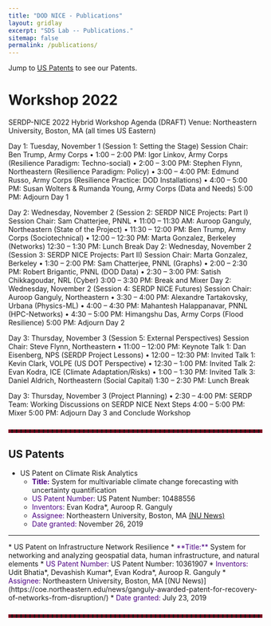```yaml
---
title: "DOD NICE - Publications"
layout: gridlay
excerpt: "SDS Lab -- Publications."
sitemap: false
permalink: /publications/
---
```


Jump to [US Patents](#us-patents) to see our Patents.

# Workshop 2022

SERDP-NICE 2022 Hybrid Workshop Agenda (DRAFT)
Venue: Northeastern University, Boston, MA (all times US Eastern)

Day 1: Tuesday, November 1 (Session 1: Setting the Stage)
Session Chair: Ben Trump, Army Corps
• 1:00 – 2:00 PM: Igor Linkov, Army Corps (Resilience Paradigm: Techno-social)
• 2:00 – 3:00 PM: Stephen Flynn, Northeastern (Resilience Paradigm: Policy)
• 3:00 – 4:00 PM: Edmund Russo, Army Corps (Resilience Practice: DOD Installations)
• 4:00 – 5:00 PM: Susan Wolters & Rumanda Young, Army Corps (Data and Needs)
5:00 PM: Adjourn Day 1

Day 2: Wednesday, November 2 (Session 2: SERDP NICE Projects: Part I)
Session Chair: Sam Chatterjee, PNNL
• 11:00 – 11:30 AM: Auroop Ganguly, Northeastern (State of the Project)
• 11:30 – 12:00 PM: Ben Trump, Army Corps (Sociotechnical)
• 12:00 – 12:30 PM: Marta Gonzalez, Berkeley (Networks)
12:30 – 1:30 PM: Lunch Break
Day 2: Wednesday, November 2 (Session 3: SERDP NICE Projects: Part II)
Session Chair: Marta Gonzalez, Berkeley
• 1:30 – 2:00 PM: Sam Chatterjee, PNNL (Graphs)
• 2:00 – 2:30 PM: Robert Brigantic, PNNL (DOD Data)
• 2:30 – 3:00 PM: Satish Chikkagoudar, NRL (Cyber)
3:00 – 3:30 PM: Break and Mixer
Day 2: Wednesday, November 2 (Session 4: SERDP NICE Futures)
Session Chair: Auroop Ganguly, Northeastern
• 3:30 – 4:00 PM: Alexandre Tartakovsky, Urbana (Physics-ML)
• 4:00 – 4:30 PM: Mahantesh Halappanavar, PNNL (HPC-Networks)
• 4:30 – 5:00 PM: Himangshu Das, Army Corps (Flood Resilience)
5:00 PM: Adjourn Day 2

Day 3: Thursday, November 3 (Session 5: External Perspectives)
Session Chair: Steve Flynn, Northeastern
• 11:00 – 12:00 PM: Keynote Talk 1: Dan Eisenberg, NPS (SERDP Project Lessons)
• 12:00 – 12:30 PM: Invited Talk 1: Kevin Clark, VOLPE (US DOT Perspective)
• 12:30 – 1:00 PM: Invited Talk 2: Evan Kodra, ICE (Climate Adaptation/Risks)
• 1:00 – 1:30 PM: Invited Talk 3: Daniel Aldrich, Northeastern (Social Capital)
1:30 – 2:30 PM: Lunch Break

Day 3: Thursday, November 3 (Project Planning)
• 2:30 – 4:00 PM: SERDP Team: Working Discussions on SERDP NICE Next Steps
4:00 – 5:00 PM: Mixer
5:00 PM: Adjourn Day 3 and Conclude Workshop

<hr style="border: 3px dashed #800020; width: 100%; margin: auto; margin-top: 5%; margin-bottom: 5%">

## US Patents

* US Patent on Climate Risk Analytics
  * <span style="color:#4B0082">**Title:**</span> System for multivariable climate change forecasting with uncertainty quantification 
  * <span style="color:#4B0082">US Patent Number:</span> US Patent Number: 10488556
  * <span style="color:#4B0082">Inventors:</span> <span>Evan Kodra&#42;</span>, Auroop R. Ganguly
  * <span style="color:#4B0082">Assignee:</span> Northeastern University, Boston, MA [(NU News)](https://coe.northeastern.edu/news/ganguly-awarded-patent-for-multivariable-climate-forecasting/)
  * <span style="color:#4B0082">Date granted:</span> November 26, 2019

<hr>    
* US Patent on Infrastructure Network Resilience
  *	<span style="color:#4B0082">**Title:**</span> System for networking and analyzing geospatial data, human infrastructure, and natural elements
  *	<span style="color:#4B0082">US Patent Number:</span> US Patent Number: 10361907
  *	<span style="color:#4B0082">Inventors:</span> <span>Udit Bhatia&#42;</span>, <span>Devashish Kumar&#42;</span>, <span>Evan Kodra&#42;</span>, Auroop R. Ganguly
  *	<span style="color:#4B0082">Assignee:</span> Northeastern University, Boston, MA [(NU News)](https://coe.northeastern.edu/news/ganguly-awarded-patent-for-recovery-of-networks-from-disruption/)
  *	<span style="color:#4B0082">Date granted:</span> July 23, 2019

<!-- * Item 1
* Item 2
  * Item 2a #800020
  * Item 2b -->

<!-- 
(1) Climate Risk [(NU News)](https://coe.northeastern.edu/news/ganguly-awarded-patent-for-multivariable-climate-forecasting/)  <br />
(2) Network Resilience [(NU News)](https://coe.northeastern.edu/news/ganguly-awarded-patent-for-recovery-of-networks-from-disruption/) -->

<hr style="border: 3px dashed #800020; width: 100%; margin: auto; margin-top: 5%; margin-bottom: 5%">
